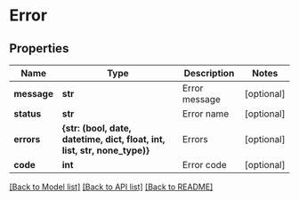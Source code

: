 # Error


## Properties
Name | Type | Description | Notes
------------ | ------------- | ------------- | -------------
**message** | **str** | Error message | [optional] 
**status** | **str** | Error name | [optional] 
**errors** | **{str: (bool, date, datetime, dict, float, int, list, str, none_type)}** | Errors | [optional] 
**code** | **int** | Error code | [optional] 

[[Back to Model list]](../README.md#documentation-for-models) [[Back to API list]](../README.md#documentation-for-api-endpoints) [[Back to README]](../README.md)


